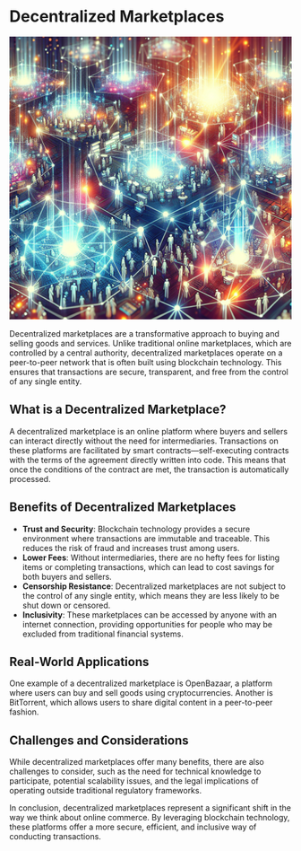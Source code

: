 # Decentralized Marketplaces

![Decentralized Marketplace Concept](https://raw.githubusercontent.com/Kanakjr/100-days-of-AI-Writing/main/images/Decentralized-Marketplaces.png)

Decentralized marketplaces are a transformative approach to buying and selling goods and services. Unlike traditional online marketplaces, which are controlled by a central authority, decentralized marketplaces operate on a peer-to-peer network that is often built using blockchain technology. This ensures that transactions are secure, transparent, and free from the control of any single entity.

## What is a Decentralized Marketplace?

A decentralized marketplace is an online platform where buyers and sellers can interact directly without the need for intermediaries. Transactions on these platforms are facilitated by smart contracts—self-executing contracts with the terms of the agreement directly written into code. This means that once the conditions of the contract are met, the transaction is automatically processed.

## Benefits of Decentralized Marketplaces

- **Trust and Security**: Blockchain technology provides a secure environment where transactions are immutable and traceable. This reduces the risk of fraud and increases trust among users.
- **Lower Fees**: Without intermediaries, there are no hefty fees for listing items or completing transactions, which can lead to cost savings for both buyers and sellers.
- **Censorship Resistance**: Decentralized marketplaces are not subject to the control of any single entity, which means they are less likely to be shut down or censored.
- **Inclusivity**: These marketplaces can be accessed by anyone with an internet connection, providing opportunities for people who may be excluded from traditional financial systems.

## Real-World Applications

One example of a decentralized marketplace is OpenBazaar, a platform where users can buy and sell goods using cryptocurrencies. Another is BitTorrent, which allows users to share digital content in a peer-to-peer fashion.

## Challenges and Considerations

While decentralized marketplaces offer many benefits, there are also challenges to consider, such as the need for technical knowledge to participate, potential scalability issues, and the legal implications of operating outside traditional regulatory frameworks.

In conclusion, decentralized marketplaces represent a significant shift in the way we think about online commerce. By leveraging blockchain technology, these platforms offer a more secure, efficient, and inclusive way of conducting transactions.

